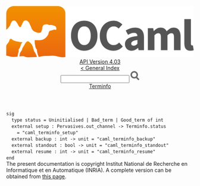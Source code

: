 <!-- ((! set title API !)) ((! set documentation !)) ((! set api !)) ((! set nobreadcrumb !)) -->
<div class="api"><header><nav class="toc brand"><a class="brand" href="https://ocaml.org/"><img src="colour-logo-gray.svg" class="svg" alt="OCaml"></a></nav><nav class="toc"><div class="toc_version"><a href="/docs" id="version-select">API Version 4.03</a></div><a href="index.html">&lt; General Index</a><div class="api_search"><input type="text" name="apisearch" id="api_search" oninput="mySearch(false);" onkeypress="this.oninput();" onclick="this.oninput();" onpaste="this.oninput();">
<img src="search_icon.svg" alt="Search" class="svg" onclick="mySearch(false)"></div>
<div id="search_results"></div><div class="toc_title"><a href="Terminfo.html">Terminfo</a></div><ul></ul></nav></header>
<code class="code"><span class="keyword">sig</span>
&nbsp;&nbsp;<span class="keyword">type</span>&nbsp;status&nbsp;=&nbsp;<span class="constructor">Uninitialised</span>&nbsp;<span class="keywordsign">|</span>&nbsp;<span class="constructor">Bad_term</span>&nbsp;<span class="keywordsign">|</span>&nbsp;<span class="constructor">Good_term</span>&nbsp;<span class="keyword">of</span>&nbsp;int
&nbsp;&nbsp;<span class="keyword">external</span>&nbsp;setup&nbsp;:&nbsp;<span class="constructor">Pervasives</span>.out_channel&nbsp;<span class="keywordsign">-&gt;</span>&nbsp;<span class="constructor">Terminfo</span>.status
&nbsp;&nbsp;&nbsp;&nbsp;=&nbsp;<span class="string">"caml_terminfo_setup"</span>
&nbsp;&nbsp;<span class="keyword">external</span>&nbsp;backup&nbsp;:&nbsp;int&nbsp;<span class="keywordsign">-&gt;</span>&nbsp;unit&nbsp;=&nbsp;<span class="string">"caml_terminfo_backup"</span>
&nbsp;&nbsp;<span class="keyword">external</span>&nbsp;standout&nbsp;:&nbsp;bool&nbsp;<span class="keywordsign">-&gt;</span>&nbsp;unit&nbsp;=&nbsp;<span class="string">"caml_terminfo_standout"</span>
&nbsp;&nbsp;<span class="keyword">external</span>&nbsp;resume&nbsp;:&nbsp;int&nbsp;<span class="keywordsign">-&gt;</span>&nbsp;unit&nbsp;=&nbsp;<span class="string">"caml_terminfo_resume"</span>
<span class="keyword">end</span></code><div class="copyright">The present documentation is copyright Institut National de Recherche en Informatique et en Automatique (INRIA). A complete version can be obtained from <a href="http://caml.inria.fr/pub/docs/manual-ocaml/">this page</a>.</div></div>